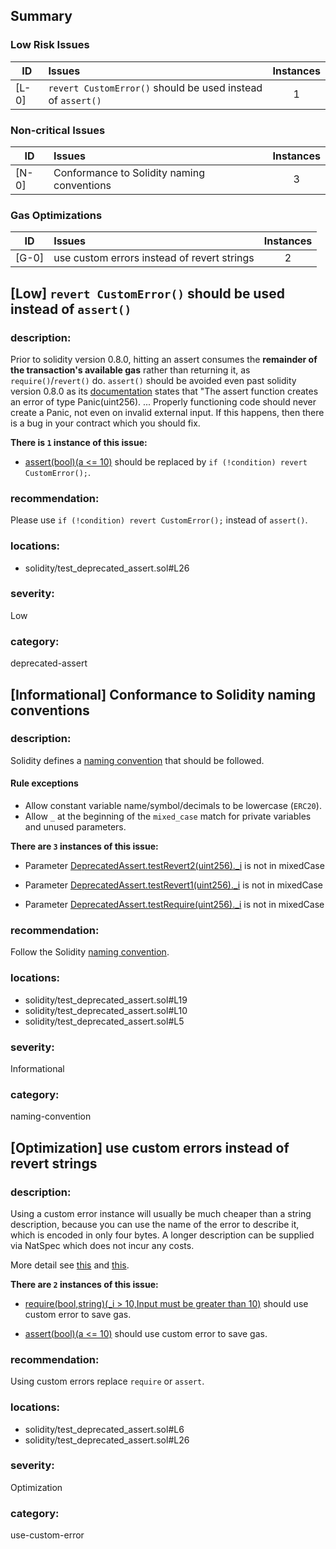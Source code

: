 ## Summary 

### Low Risk Issues

|ID|Issues|Instances|
|---|:---|:---:|
| [L-0] | `revert CustomError()` should be used instead of `assert()` | 1 |


### Non-critical Issues

|ID|Issues|Instances|
|---|:---|:---:|
| [N-0] | Conformance to Solidity naming conventions | 3 |


### Gas Optimizations

|ID|Issues|Instances|
|---|:---|:---:|
| [G-0] | use custom errors instead of revert strings | 2 |



## [Low] `revert CustomError()` should be used instead of `assert()`

### description:

Prior to solidity version 0.8.0, hitting an assert consumes the **remainder of the transaction's available gas** rather than returning it, as `require()`/`revert()` do. `assert()` should be avoided even past solidity version 0.8.0 as its [documentation](https://docs.soliditylang.org/en/v0.8.19/control-structures.html#panic-via-assert-and-error-via-require) states that "The assert function creates an error of type Panic(uint256). ... Properly functioning code should never create a Panic, not even on invalid external input. If this happens, then there is a bug in your contract which you should fix.



**There is `1` instance of this issue:**

- [assert(bool)(a <= 10)](solidity/test_deprecated_assert.sol#L26) should be replaced by `if (!condition) revert CustomError();`.


### recommendation:

Please use `if (!condition) revert CustomError();` instead of `assert()`.


### locations:
- solidity/test_deprecated_assert.sol#L26

### severity:
Low

### category:
deprecated-assert

## [Informational] Conformance to Solidity naming conventions

### description:

Solidity defines a [naming convention](https://solidity.readthedocs.io/en/v0.4.25/style-guide.html#naming-conventions) that should be followed.
#### Rule exceptions
- Allow constant variable name/symbol/decimals to be lowercase (`ERC20`).
- Allow `_` at the beginning of the `mixed_case` match for private variables and unused parameters.

**There are `3` instances of this issue:**

- Parameter [DeprecatedAssert.testRevert2(uint256)._i](solidity/test_deprecated_assert.sol#L19) is not in mixedCase

- Parameter [DeprecatedAssert.testRevert1(uint256)._i](solidity/test_deprecated_assert.sol#L10) is not in mixedCase

- Parameter [DeprecatedAssert.testRequire(uint256)._i](solidity/test_deprecated_assert.sol#L5) is not in mixedCase


### recommendation:
Follow the Solidity [naming convention](https://solidity.readthedocs.io/en/v0.4.25/style-guide.html#naming-conventions).

### locations:
- solidity/test_deprecated_assert.sol#L19
- solidity/test_deprecated_assert.sol#L10
- solidity/test_deprecated_assert.sol#L5

### severity:
Informational

### category:
naming-convention

## [Optimization] use custom errors instead of revert strings

### description:

Using a custom error instance will usually be much cheaper than a string description, because you can use the name of the error to describe it, which is encoded in only four bytes. A longer description can be supplied via NatSpec which does not incur any costs.

More detail see [this](https://gist.github.com/0xxfu/712f7965446526f8c5bc53a91d97a215) and [this](https://docs.soliditylang.org/en/latest/control-structures.html#revert).


**There are `2` instances of this issue:**

- [require(bool,string)(_i > 10,Input must be greater than 10)](solidity/test_deprecated_assert.sol#L6) should use custom error to save gas.

- [assert(bool)(a <= 10)](solidity/test_deprecated_assert.sol#L26) should use custom error to save gas.


### recommendation:

Using custom errors replace `require` or `assert`.


### locations:
- solidity/test_deprecated_assert.sol#L6
- solidity/test_deprecated_assert.sol#L26

### severity:
Optimization

### category:
use-custom-error
